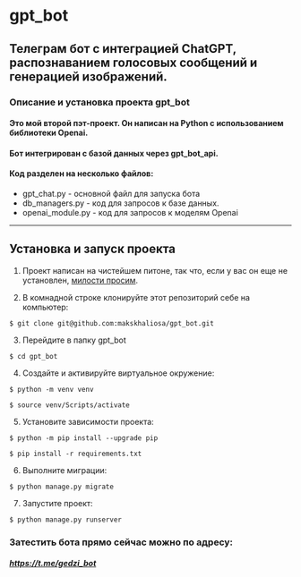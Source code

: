 # gpt_bot
## Телеграм бот с интеграцией ChatGPT, распознаванием голосовых сообщений и генерацией изображений.
### Описание и установка проекта gpt_bot
#### Это мой второй пэт-проект. Он написан на Python с использованием библиотеки Openai.
#### Бот интегрирован с базой данных через gpt_bot_api.
#### Код разделен на несколько файлов:
* gpt_chat.py - основной файл для запуска бота
* db_managers.py - код для запросов к базе данных.
* openai_module.py - код для запросов к моделям Openai
---
## Установка и запуск проекта
1. Проект написан на чистейшем питоне, так что, если у вас он еще не установлен,
[милости просим](https://www.python.org/downloads/).

2. В комнадной строке клонируйте этот репозиторий себе на компьютер:
```
$ git clone git@github.com:makskhaliosa/gpt_bot.git
```

3. Перейдите в папку gpt_bot
```
$ cd gpt_bot
```

4. Создайте и активируйте виртуальное окружение:
```
$ python -m venv venv

$ source venv/Scripts/activate
```

5. Установите зависимости проекта:
```
$ python -m pip install --upgrade pip

$ pip install -r requirements.txt
```

6. Выполните миграции:
```
$ python manage.py migrate
```

7. Запустите проект:
```
$ python manage.py runserver
```

### Затестить бота прямо сейчас можно по адресу:
##### https://t.me/gedzi_bot
